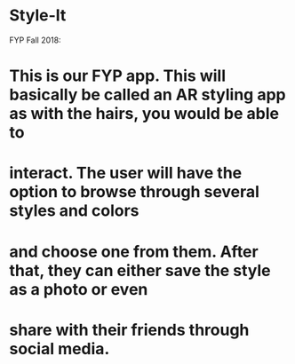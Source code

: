 # Style-It
FYP Fall 2018:
# This is our FYP app. This will basically be called an AR styling app as with the hairs, you would be able to
# interact. The user will have the option to browse through several styles and colors
# and choose one from them. After that, they can either save the style as a photo or even
# share with their friends through social media.
